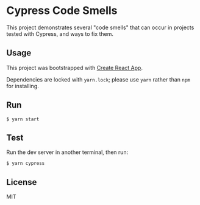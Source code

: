 # Cypress Code Smells

This project demonstrates several "code smells" that can occur in projects tested with Cypress, and ways to fix them.

## Usage

This project was bootstrapped with [Create React App](https://github.com/facebook/create-react-app).

Dependencies are locked with `yarn.lock`; please use `yarn` rather than `npm` for installing.

## Run

```
$ yarn start
```

## Test

Run the dev server in another terminal, then run:

```
$ yarn cypress
```

## License

MIT
